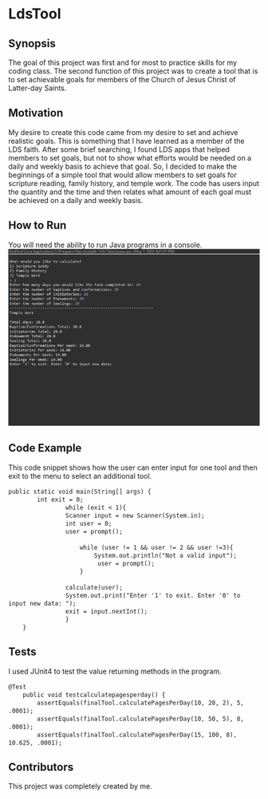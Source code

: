 # LdsTool

## Synopsis
The goal of this project was first and for most to practice skills for my coding class. The second function of this project was to create a tool that is to set achievable goals for members of the Church of Jesus Christ of Latter-day Saints.

## Motivation
My desire to create this code came from my desire to set and achieve realistic goals. This is something that I have learned as a member of the LDS faith. After some brief searching, I found LDS apps that helped members to set goals, but not to show what efforts would be needed on a daily and weekly basis to achieve that goal. So, I decided to make the beginnings of a simple tool that would allow members to set goals for scripture reading, family history, and temple work. The code has users input the quantity and the time and then relates what amount of each goal must be achieved on a daily and weekly basis.

## How to Run
You will need the ability to run Java programs in a console.
<img src="LdsTool%20pic.png" />

## Code Example
This code snippet shows how the user can enter input for one tool and then exit to the menu to select an additional tool.

```
public static void main(String[] args) {
		int exit = 0;
				while (exit < 1){
				Scanner input = new Scanner(System.in);
				int user = 0;
				user = prompt();
				
					while (user != 1 && user != 2 && user !=3){
						System.out.println("Not a valid input");
						 user = prompt();
					}
					
				calculate(user);
				System.out.print("Enter '1' to exit. Enter '0' to input new data: ");
				exit = input.nextInt();
				}
	}
```

## Tests
I used JUnit4 to test the value returning methods in the program.
```
@Test
	public void testcalculatepagesperday() {
		assertEquals(finalTool.calculatePagesPerDay(10, 20, 2), 5, .0001);
		assertEquals(finalTool.calculatePagesPerDay(10, 50, 5), 8, .0001);
		assertEquals(finalTool.calculatePagesPerDay(15, 100, 8), 10.625, .0001);
```

## Contributors
This project was completely created by me.

